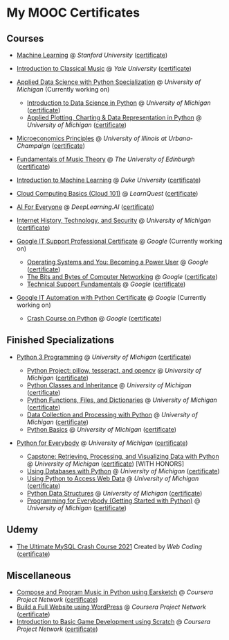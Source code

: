 
# My MOOC Certificates

## Courses
* [Machine Learning](https://www.coursera.org/learn/machine-learning) @ *Stanford University* ([certificate](https://coursera.org/share/39de6ba3aea075f324c531d0a1ae469a))
- [Introduction to Classical Music](https://www.coursera.org/learn/introclassicalmusic) @ *Yale University* ([certificate](https://coursera.org/share/a1b37bb0fb2f07100a5d3c97f4a04835))
- [Applied Data Science with Python Specialization](https://www.coursera.org/specializations/data-science-python) @ *University of Michigan* (Currently working on)
  - [Introduction to Data Science in Python](https://www.coursera.org/learn/python-data-analysis) @ *University of Michigan* ([certificate](https://coursera.org/share/9936a845ef182117b2a94c1792386890))
  - [Applied Plotting, Charting & Data Representation in Python](https://www.coursera.org/learn/python-plotting) @ *University of Michigan* ([certificate](https://coursera.org/share/87d3b9318b7dfbfb2a9b97b4db688afa))
- [Microeconomics Principles](https://www.coursera.org/learn/microeconomics) @ *University of Illinois at Urbana-Champaign* ([certificate](https://coursera.org/share/33e600bebdcef627c679373d89b2d891))
- [Fundamentals of Music Theory](https://www.coursera.org/learn/edinburgh-music-theory) @ *The University of Edinburgh* ([certificate](https://coursera.org/share/10830dfb19e41c4325073bcfbc984ea3))
- [Introduction to Machine Learning](https://www.coursera.org/learn/machine-learning-duke) @ *Duke University* ([certificate](https://coursera.org/share/6e2ce84af1b86ca5c182b42f18b2e911))
- [Cloud Computing Basics (Cloud 101)](https://www.coursera.org/learn/cloud-computing-basics) @ *LearnQuest* ([certificate](https://coursera.org/share/208ee6d635109b02f0c97a40c53adcc7))
- [AI For Everyone](https://www.coursera.org/learn/ai-for-everyone) @ *DeepLearning.AI* ([certificate](https://coursera.org/share/311d12263824e14fdcba60e1edf13af5))
- [Internet History, Technology, and Security](https://www.coursera.org/learn/internet-history) @ *University of Michigan* ([certificate](https://coursera.org/share/e8e146c8a148f3e1e04063defe3f8a8c))

- [Google IT Support Professional Certificate](https://www.coursera.org/professional-certificates/google-it-support) @ *Google* (Currently working on)
  - [Operating Systems and You: Becoming a Power User](https://www.coursera.org/learn/os-power-user) @ *Google* ([certificate](https://coursera.org/share/9412f941d6b46b368977ce01d7c430e2))
  - [The Bits and Bytes of Computer Networking](https://www.coursera.org/learn/computer-networking) @ *Google* ([certificate](https://coursera.org/share/157bf932dbd7971354f37d8280d831ab))
  - [Technical Support Fundamentals](https://www.coursera.org/learn/technical-support-fundamentals) @ *Google* ([certificate](https://coursera.org/share/04e5e347e6008bfc53532cb73daefb89))
- [Google IT Automation with Python Certificate](https://www.coursera.org/professional-certificates/google-it-automation) @ *Google* (Currently working on)
  - [Crash Course on Python](https://www.coursera.org/learn/python-crash-course) @ *Google* ([certificate](https://coursera.org/share/b75d9105177c579009c79e8d292579c2))

## Finished Specializations

* [Python 3 Programming](https://www.coursera.org/specializations/python-3-programming) @ *University of Michigan* ([certificate](https://coursera.org/share/f95d2f2f54e3e916bd73fb30840b4431))
  * [Python Project: pillow, tesseract, and opencv](https://www.coursera.org/learn/python-project) @ *University of Michigan* ([certificate](https://coursera.org/share/d1ad76b6e48b477a5e707e714c193c92))
  * [Python Classes and Inheritance](https://www.coursera.org/learn/python-classes-inheritance) @ *University of Michigan* ([certificate](https://coursera.org/share/5fa90e2fe2d29542d2ed529d88183fc7))
  * [Python Functions, Files, and Dictionaries](https://www.coursera.org/learn/python-functions-files-dictionaries) @ *University of Michigan* ([certificate](https://coursera.org/share/651555f45938a8de4ada484ec17f277b))
  * [Data Collection and Processing with Python](https://www.coursera.org/learn/data-collection-processing-python) @ *University of Michigan* ([certificate](https://coursera.org/share/84949e31c16dc3f606abd7556f50c342))
  * [Python Basics](https://www.coursera.org/learn/python-basics) @ *University of Michigan* ([certificate](https://coursera.org/share/a5840781e0631b41999f46eebe7b9060))
  
* [Python for Everybody](https://www.coursera.org/specializations/python) @ *University of Michigan* ([certificate](https://coursera.org/share/cb1b054cc8f0e87b3f263ebe16ce4d88))
  * [Capstone: Retrieving, Processing, and Visualizing Data with Python](https://www.coursera.org/learn/python-data-visualization) @ *University of Michigan* ([certificate](https://coursera.org/share/f17044483a75bdbdc880c03f642eca89)) [WITH HONORS]
  * [Using Databases with Python](https://www.coursera.org/learn/python-databases) @ *University of Michigan* ([certificate](https://coursera.org/share/4f618959c42581ae50bea5c16e04b657))
  * [Using Python to Access Web Data](https://www.coursera.org/learn/python-network-data) @ *University of Michigan* ([certificate](https://coursera.org/share/a617d43d00c5f6cbe9b36b5e0983bf8e))
  * [Python Data Structures](https://www.coursera.org/learn/python-data) @ *University of Michigan* ([certificate](https://coursera.org/share/3fc86d75e5cb7c9f2bf1ea08912331ec))
  * [Programming for Everybody (Getting Started with Python)](https://www.coursera.org/learn/python) @ *University of Michigan* ([certificate](https://coursera.org/share/60113d1e702b84b4141b2b96ab2af3c9))

## Udemy
  * [The Ultimate MySQL Crash Course 2021](https://www.udemy.com/course/the-ultimate-mysql-crash-course-2021/) Created by *Web Coding* ([certificate](https://www.udemy.com/certificate/UC-1896c5cd-52ee-4e7f-9311-4b85f2af2ba6/))

## Miscellaneous

* [Compose and Program Music in Python using Earsketch](https://www.coursera.org/projects/compose-program-music-in-python-using-earsketch) @ *Coursera Project Network* ([certificate](https://coursera.org/share/858ee2015c639f0efaa9b786777632db))
* [Build a Full Website using WordPress](https://www.coursera.org/projects/build-a-full-website-using-wordpress) @ *Coursera Project Network* ([certificate](https://coursera.org/share/ce8da045072e6a2432fdc5751c1ce536))
* [Introduction to Basic Game Development using Scratch](https://www.coursera.org/projects/introduction-to-basic-game-development-using-scratch) @ *Coursera Project Network* ([certificate](https://coursera.org/share/02b66974cf5e92ba1f632a19105fed73))



